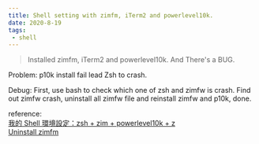 ```yaml
---
title: Shell setting with zimfm, iTerm2 and powerlevel10k.
date: 2020-8-19
tags: 
 - shell
---
```


>Installed zimfm, iTerm2 and powerlevel10k. And There's a BUG.

Problem: p10k install fail lead Zsh to crash.

Debug: First, use bash to check which one of zsh and zimfw is crash. Find out zimfw crash, uninstall all zimfw file and reinstall zimfw and p10k, done.

reference: <br>[我的 Shell 環境設定：zsh + zim + powerlevel10k + z](https://hiraku.tw/2020/02/5907/)
 <br>[Uninstall zimfm](https://github.com/zimfw/zimfw#uninstalling)